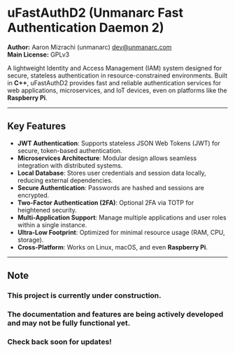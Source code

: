 # uFastAuthD2 (Unmanarc Fast Authentication Daemon 2)  

**Author:** Aaron Mizrachi (unmanarc) <dev@unmanarc.com>   
**Main License:** GPLv3   


A lightweight Identity and Access Management (IAM) system designed for secure, stateless authentication in resource-constrained environments. Built in **C++**, uFastAuthD2 provides fast and reliable authentication services for web applications, microservices, and IoT devices, even on platforms like the **Raspberry Pi**.  

---

## Key Features  

- **JWT Authentication**: Supports stateless JSON Web Tokens (JWT) for secure, token-based authentication.  
- **Microservices Architecture**: Modular design allows seamless integration with distributed systems.  
- **Local Database**: Stores user credentials and session data locally, reducing external dependencies.  
- **Secure Authentication**: Passwords are hashed and sessions are encrypted.  
- **Two-Factor Authentication (2FA)**: Optional 2FA via TOTP for heightened security.  
- **Multi-Application Support**: Manage multiple applications and user roles within a single instance.  
- **Ultra-Low Footprint**: Optimized for minimal resource usage (RAM, CPU, storage).  
- **Cross-Platform**: Works on Linux, macOS, and even **Raspberry Pi**.  

---

## Note

### **This project is currently under construction.**
### **The documentation and features are being actively developed and may not be fully functional yet.**
### **Check back soon for updates!**